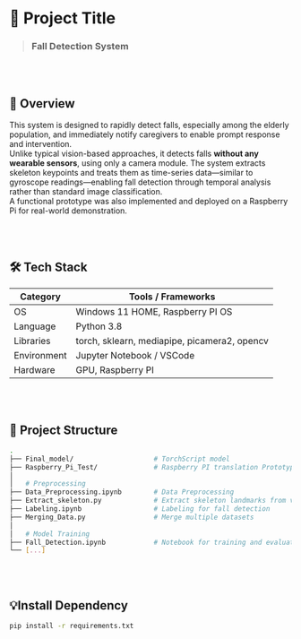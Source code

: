 # 📌 Project Title

> ### **Fall Detection System**



<br><br>
## 📖 Overview

This system is designed to rapidly detect falls, especially among the elderly population, and immediately notify caregivers to enable prompt response and intervention.  
Unlike typical vision-based approaches, it detects falls **without any wearable sensors**, using only a camera module.
The system extracts skeleton keypoints and treats them as time-series data—similar to gyroscope readings—enabling fall detection through temporal analysis rather than standard image classification.  
A functional prototype was also implemented and deployed on a Raspberry Pi for real-world demonstration.


<br><br>
## 🛠️ Tech Stack

| Category        | Tools / Frameworks                |
|----------------|-----------------------------------|
| OS              | Windows 11 HOME, Raspberry PI OS |
| Language        | Python 3.8                       |
| Libraries       | torch, sklearn, mediapipe, picamera2, opencv |
| Environment     | Jupyter Notebook / VSCode |
| Hardware        | GPU, Raspberry PI                |


<br><br>
## 📂 Project Structure

```bash
.
├── Final_model/                    # TorchScript model 
├── Raspberry_Pi_Test/              # Raspberry PI translation Prototype
│ 
│   # Preprocessing
├── Data_Preprocessing.ipynb        # Data Preprocessing
├── Extract_skeleton.py             # Extract skeleton landmarks from video frames
├── Labeling.ipynb                  # Labeling for fall detection
├── Merging_Data.py                 # Merge multiple datasets
│ 
│   # Model Training
├── Fall_Detection.ipynb            # Notebook for training and evaluation
└── [...]
```

<br><br>
## 💡Install Dependency

```bash
pip install -r requirements.txt
```
